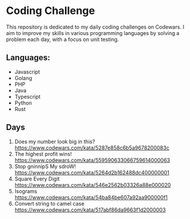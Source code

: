 # Coding Challenge

This repository is dedicated to my daily coding challenges on Codewars. I aim to improve my skills in various programming languages by solving a problem each day, with a focus on unit testing.

## Languages:
- Javascript  
- Golang  
- PHP  
- Java  
- Typescript  
- Python  
- Rust  

## Days
1. Does my number look big in this?  
https://www.codewars.com/kata/5287e858c6b5a9678200083c
2. The highest profit wins!  
https://www.codewars.com/kata/559590633066759614000063
3. Stop gninnipS My sdroW!  
https://www.codewars.com/kata/5264d2b162488dc400000001
4. Square Every Digit  
https://www.codewars.com/kata/546e2562b03326a88e000020
5. Isograms  
https://www.codewars.com/kata/54ba84be607a92aa900000f1
6. Convert string to camel case  
https://www.codewars.com/kata/517abf86da9663f1d2000003